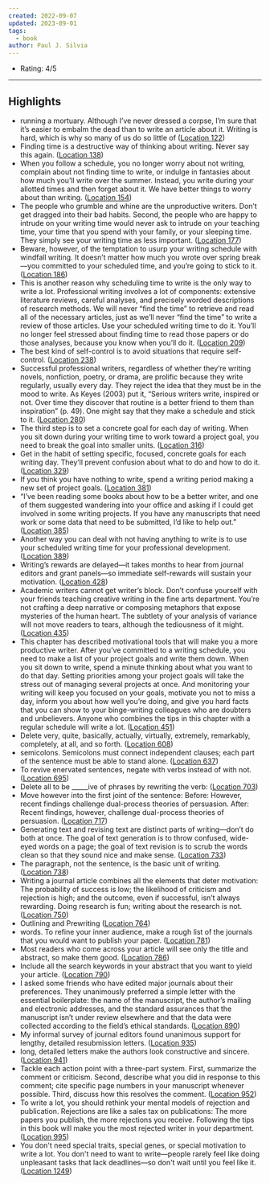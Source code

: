 ```yaml
---
created: 2022-09-07
updated: 2023-09-01
tags:
  - book
author: Paul J. Silvia
---
```

- Rating: 4/5
---

## Highlights
- running a mortuary. Although I’ve never dressed a corpse, I’m sure that it’s easier to embalm the dead than to write an article about it. Writing is hard, which is why so many of us do so little of ([Location 122](https://readwise.io/to_kindle?action=open&asin=B001Y35G60&location=122))
- Finding time is a destructive way of thinking about writing. Never say this again. ([Location 138](https://readwise.io/to_kindle?action=open&asin=B001Y35G60&location=138))
- When you follow a schedule, you no longer worry about not writing, complain about not finding time to write, or indulge in fantasies about how much you’ll write over the summer. Instead, you write during your allotted times and then forget about it. We have better things to worry about than writing. ([Location 154](https://readwise.io/to_kindle?action=open&asin=B001Y35G60&location=154))
- The people who grumble and whine are the unproductive writers. Don’t get dragged into their bad habits. Second, the people who are happy to intrude on your writing time would never ask to intrude on your teaching time, your time that you spend with your family, or your sleeping time. They simply see your writing time as less important. ([Location 177](https://readwise.io/to_kindle?action=open&asin=B001Y35G60&location=177))
- Beware, however, of the temptation to usurp your writing schedule with windfall writing. It doesn’t matter how much you wrote over spring break—you committed to your scheduled time, and you’re going to stick to it. ([Location 186](https://readwise.io/to_kindle?action=open&asin=B001Y35G60&location=186))
- This is another reason why scheduling time to write is the only way to write a lot. Professional writing involves a lot of components: extensive literature reviews, careful analyses, and precisely worded descriptions of research methods. We will never “find the time” to retrieve and read all of the necessary articles, just as we’ll never “find the time” to write a review of those articles. Use your scheduled writing time to do it. You’ll no longer feel stressed about finding time to read those papers or do those analyses, because you know when you’ll do it. ([Location 209](https://readwise.io/to_kindle?action=open&asin=B001Y35G60&location=209))
- The best kind of self-control is to avoid situations that require self-control. ([Location 238](https://readwise.io/to_kindle?action=open&asin=B001Y35G60&location=238))
- Successful professional writers, regardless of whether they’re writing novels, nonfiction, poetry, or drama, are prolific because they write regularly, usually every day. They reject the idea that they must be in the mood to write. As Keyes (2003) put it, “Serious writers write, inspired or not. Over time they discover that routine is a better friend to them than inspiration” (p. 49). One might say that they make a schedule and stick to it. ([Location 280](https://readwise.io/to_kindle?action=open&asin=B001Y35G60&location=280))
- The third step is to set a concrete goal for each day of writing. When you sit down during your writing time to work toward a project goal, you need to break the goal into smaller units. ([Location 316](https://readwise.io/to_kindle?action=open&asin=B001Y35G60&location=316))
- Get in the habit of setting specific, focused, concrete goals for each writing day. They’ll prevent confusion about what to do and how to do it. ([Location 329](https://readwise.io/to_kindle?action=open&asin=B001Y35G60&location=329))
- If you think you have nothing to write, spend a writing period making a new set of project goals. ([Location 381](https://readwise.io/to_kindle?action=open&asin=B001Y35G60&location=381))
- “I’ve been reading some books about how to be a better writer, and one of them suggested wandering into your office and asking if I could get involved in some writing projects. If you have any manuscripts that need work or some data that need to be submitted, I’d like to help out.” ([Location 385](https://readwise.io/to_kindle?action=open&asin=B001Y35G60&location=385))
- Another way you can deal with not having anything to write is to use your scheduled writing time for your professional development. ([Location 389](https://readwise.io/to_kindle?action=open&asin=B001Y35G60&location=389))
- Writing’s rewards are delayed—it takes months to hear from journal editors and grant panels—so immediate self-rewards will sustain your motivation. ([Location 428](https://readwise.io/to_kindle?action=open&asin=B001Y35G60&location=428))
- Academic writers cannot get writer’s block. Don’t confuse yourself with your friends teaching creative writing in the fine arts department. You’re not crafting a deep narrative or composing metaphors that expose mysteries of the human heart. The subtlety of your analysis of variance will not move readers to tears, although the tediousness of it might. ([Location 435](https://readwise.io/to_kindle?action=open&asin=B001Y35G60&location=435))
- This chapter has described motivational tools that will make you a more productive writer. After you’ve committed to a writing schedule, you need to make a list of your project goals and write them down. When you sit down to write, spend a minute thinking about what you want to do that day. Setting priorities among your project goals will take the stress out of managing several projects at once. And monitoring your writing will keep you focused on your goals, motivate you not to miss a day, inform you about how well you’re doing, and give you hard facts that you can show to your binge-writing colleagues who are doubters and unbelievers. Anyone who combines the tips in this chapter with a regular schedule will write a lot. ([Location 451](https://readwise.io/to_kindle?action=open&asin=B001Y35G60&location=451))
- Delete very, quite, basically, actually, virtually, extremely, remarkably, completely, at all, and so forth. ([Location 608](https://readwise.io/to_kindle?action=open&asin=B001Y35G60&location=608))
- semicolons. Semicolons must connect independent clauses; each part of the sentence must be able to stand alone. ([Location 637](https://readwise.io/to_kindle?action=open&asin=B001Y35G60&location=637))
- To revive enervated sentences, negate with verbs instead of with not. ([Location 695](https://readwise.io/to_kindle?action=open&asin=B001Y35G60&location=695))
- Delete all to be _____ive of phrases by rewriting the verb: ([Location 703](https://readwise.io/to_kindle?action=open&asin=B001Y35G60&location=703))
- Move however into the first joint of the sentence: Before: However, recent findings challenge dual-process theories of persuasion. After: Recent findings, however, challenge dual-process theories of persuasion. ([Location 717](https://readwise.io/to_kindle?action=open&asin=B001Y35G60&location=717))
- Generating text and revising text are distinct parts of writing—don’t do both at once. The goal of text generation is to throw confused, wide-eyed words on a page; the goal of text revision is to scrub the words clean so that they sound nice and make sense. ([Location 733](https://readwise.io/to_kindle?action=open&asin=B001Y35G60&location=733))
- The paragraph, not the sentence, is the basic unit of writing. ([Location 738](https://readwise.io/to_kindle?action=open&asin=B001Y35G60&location=738))
- Writing a journal article combines all the elements that deter motivation: The probability of success is low; the likelihood of criticism and rejection is high; and the outcome, even if successful, isn’t always rewarding. Doing research is fun; writing about the research is not. ([Location 750](https://readwise.io/to_kindle?action=open&asin=B001Y35G60&location=750))
- Outlining and Prewriting ([Location 764](https://readwise.io/to_kindle?action=open&asin=B001Y35G60&location=764))
- words. To refine your inner audience, make a rough list of the journals that you would want to publish your paper. ([Location 781](https://readwise.io/to_kindle?action=open&asin=B001Y35G60&location=781))
- Most readers who come across your article will see only the title and abstract, so make them good. ([Location 786](https://readwise.io/to_kindle?action=open&asin=B001Y35G60&location=786))
- Include all the search keywords in your abstract that you want to yield your article. ([Location 790](https://readwise.io/to_kindle?action=open&asin=B001Y35G60&location=790))
- I asked some friends who have edited major journals about their preferences. They unanimously preferred a simple letter with the essential boilerplate: the name of the manuscript, the author’s mailing and electronic addresses, and the standard assurances that the manuscript isn’t under review elsewhere and that the data were collected according to the field’s ethical standards. ([Location 890](https://readwise.io/to_kindle?action=open&asin=B001Y35G60&location=890))
- My informal survey of journal editors found unanimous support for lengthy, detailed resubmission letters. ([Location 935](https://readwise.io/to_kindle?action=open&asin=B001Y35G60&location=935))
- long, detailed letters make the authors look constructive and sincere. ([Location 941](https://readwise.io/to_kindle?action=open&asin=B001Y35G60&location=941))
- Tackle each action point with a three-part system. First, summarize the comment or criticism. Second, describe what you did in response to this comment; cite specific page numbers in your manuscript whenever possible. Third, discuss how this resolves the comment. ([Location 952](https://readwise.io/to_kindle?action=open&asin=B001Y35G60&location=952))
- To write a lot, you should rethink your mental models of rejection and publication. Rejections are like a sales tax on publications: The more papers you publish, the more rejections you receive. Following the tips in this book will make you the most rejected writer in your department. ([Location 995](https://readwise.io/to_kindle?action=open&asin=B001Y35G60&location=995))
- You don't need special traits, special genes, or special motivation to write a lot. You don't need to want to write—people rarely feel like doing unpleasant tasks that lack deadlines—so don't wait until you feel like it. ([Location 1249](https://readwise.io/to_kindle?action=open&asin=B001Y35G60&location=1249))
